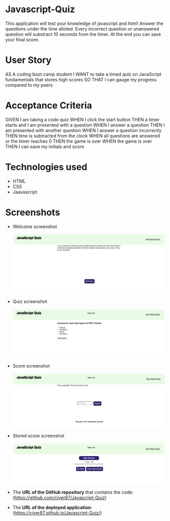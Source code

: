# Javascript-Quiz

This application will test your knowledge of javascript and html! Answer the questions under the time alloted. Every incorrect question or unanswered question will substract 10 seconds from the timer. At the end you can save your final score.

# User Story

AS A coding boot camp student
I WANT to take a timed quiz on JavaScript fundamentals that stores high scores
SO THAT I can gauge my progress compared to my peers

# Acceptance Criteria

GIVEN I am taking a code quiz
WHEN I click the start button
THEN a timer starts and I am presented with a question
WHEN I answer a question
THEN I am presented with another question
WHEN I answer a question incorrectly
THEN time is subtracted from the clock
WHEN all questions are answered or the timer reaches 0
THEN the game is over
WHEN the game is over
THEN I can save my initials and score


# Technologies used

* HTML
* CSS
* Jaavascript

# Screenshots

* Welcome screenshot

  ![Quiz Welcome Screen](assets/images/welcome_screen.png)
  
* Quiz screenshot

  ![Quiz screen](assets/images/quiz_screen.png)
  
* Score screenshot

  ![user score screen](assets/images/score_screen.png)
  
* Stored score screenshot

  ![stored score screen](assets/images/stored_score_screen.png)


*  The **URL of the GitHub repository** that contains the code: (https://github.com/ciyer87/Javascript-Quiz) 
*  The **URL of the deployed application**: (https://ciyer87.github.io/Javascript-Quiz/)

